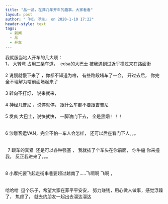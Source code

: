 ```yaml
---
title: "品一品，在菲几年开车的趣事，大家看看"
layout: post
author: "「MC。浮生」 on 2020-1-10 17:22"
header-style: text
tags:
  - 新闻
  - 品
  - 开车
---
```


<head></head>
<body>
  我就服当地人开车的几大项：
 <br> 1， 大转弯 占用三条车道，&nbsp;&nbsp;edsa的大巴士 被我遇到过近乎横过来在路面街
 <br> 
 <br> 2 说慢就慢下来了 ，你都不知道为啥， 有些路段堵车了一会， 开过去后， 你完全不理解为啥前面堵起来了
 <br> 
 <br> 3 转向不打灯， 说来就来， 
 <br> 
 <br> 4 神经几普尼 ，说停就停， 跟什么车都不要跟吉普尼
 <br> 
 <br> 5 发疯 大巴士，说快就快， 一脚油门下去， 全是黑烟！！！
 <br> 
 <br> 
 <br> 6 沙雕客运VAN，完全不怕一车人会怎样， 还可以后座看门下人。。。
 <br> 
 <br> 
 <br> &nbsp;&nbsp;7 跟车的真紧&nbsp;&nbsp;还是可以各种强塞 ， 我就插了个车头在你前面， 你牛逼 你来撞我， 反正我进来了。。。
 <br> 
 <br> 
 <br> 8 小摩托要飞起走街串巷要超过越南了.....飞啊啊 飞啊 ， 
 <br> 
 <br> 
 <br> 哈哈哈&nbsp;&nbsp;逗个乐子，希望大家在菲平平安安， 努力赚钱，用心做人做事，感觉浮躁了， 焦虑了， 就去约朋友一起出去溜达溜达
 <br> 
 <br> 
 <br>
</body>


